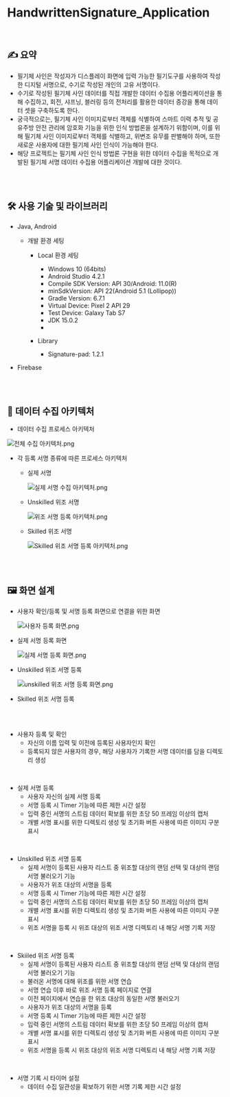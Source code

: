 # HandwrittenSignature_Application
</br>

## ✍️ 요약

- 필기체 사인은 작성자가 디스플레이 화면에 입력 가능한 필기도구를 사용하여 작성한 디지털 서명으로, 수기로 작성된 개인의 고유 서명이다.
- 수기로 작성된 필기체 사인 데이터를 직접 개발한 데이터 수집용 어플리케이션을 통해 수집하고, 회전, 샤프닝, 블러링 등의 전처리를 활용한 데이터 증강을 통해 데이터 셋을 구축하도록 한다.
- 궁극적으로는, 필기체 사인 이미지로부터 객체를 식별하여 스마트 이력 추적 및 공유주방 안전 관리에 암호화 기능을 위한 인식 방법론을 설계하기 위함이며, 이를 위해 필기체 사인 이미지로부터 객체를 식별하고, 위변조 유무를 판별해야 하며, 또한 새로운 사용자에 대한 필기체 사인 인식이 가능해야 한다.
- 해당 프로젝트는 필기체 사인 인식 방법론 구현을 위한 데이터 수집을 목적으로 개발된 필기체 서명 데이터 수집용 어플리케이션 개발에 대한 것이다.

</br></br>

## 🛠 사용 기술 및 라이브러리

- Java, Android </br>
 
    - 개발 환경 세팅
     
        - Local 환경 세팅
         
            - Windows 10 (64bits)
            - Android Studio 4.2.1
            - Compile SDK Version: API 30/Android: 11.0(R)
            - minSdkVersion: API 22(Android 5.1 (Lollipop))
            - Gradle Version: 6.7.1
            - Virtual Device: Pixel 2 API 29
            - Test Device: Galaxy Tab S7
            - JDK 15.0.2
            - 
        - Library
            - Signature-pad: 1.2.1
- Firebase


</br></br>

## 📇 데이터 수집 아키텍처

- 데이터 수집 프로세스 아키텍처

![전체 수집 아키텍처.png](https://s3-us-west-2.amazonaws.com/secure.notion-static.com/ac248e64-0352-42bc-9044-02b57ab9e4e4/전체_수집_아키텍처.png)

- 각 등록 서명 종류에 따른 프로세스 아키텍처
    - 실제 서명
        
        ![실제 서명 수집 아키텍처.png](https://s3-us-west-2.amazonaws.com/secure.notion-static.com/9f872196-8fe7-4ac9-8405-e2438dbc01bc/실제_서명_수집_아키텍처.png)
        
    - Unskilled 위조 서명
        
        ![위조 서명 등록 아키텍처.png](https://s3-us-west-2.amazonaws.com/secure.notion-static.com/a3455b18-12d8-4176-93b5-8bfd60d7fbea/위조_서명_등록_아키텍처.png)
        
    - Skilled 위조 서명
        
        ![Skilled 위조 서명 등록 아키텍처.png](https://s3-us-west-2.amazonaws.com/secure.notion-static.com/7c6a1dc5-6e33-4dfe-aaae-b1237fca4a69/Skilled_위조_서명_등록_아키텍처.png)
        
        
</br></br>


## 🖼️ 화면 설계

- 사용자 확인/등록 및 서명 등록 화면으로 연결을 위한 화면
    
     ![사용자 등록 화면.png](https://s3-us-west-2.amazonaws.com/secure.notion-static.com/b10ab7b1-3b77-4f5c-84db-2b27a85228eb/사용자_등록_화면.png)
<!--     https://user-images.githubusercontent.com/80315847/170109594-930ba503-1302-4576-8eac-0efc8e30412d.png -->
<!--     <img width="80%" src="https://user-images.githubusercontent.com/80315847/170109594-930ba503-1302-4576-8eac-0efc8e30412d.png"/> -->
    
- 실제 서명 등록 화면
    
    ![실제 서명 등록 화면.png](https://s3-us-west-2.amazonaws.com/secure.notion-static.com/9c33609b-b009-4dbb-bb17-ee1ce220db79/실제_서명_등록_화면.png)
    
- Unskilled 위조 서명 등록
    
    ![unskilled 위조 서명 등록 화면.png](https://s3-us-west-2.amazonaws.com/secure.notion-static.com/275ecd44-06e2-43b6-bfeb-82be5071d5e1/unskilled_위조_서명_등록_화면.png)
    
- Skilled 위조 서명 등록


</br></br>

- 사용자 등록 및 확인
    - 자신의 이름 입력 및 이전에 등록된 사용자인지 확인
    - 등록되지 않은 사용자의 경우, 해당 사용자가 기록한 서명 데이터를 담을 디렉토리 생성

</br>    

- 실제 서명 등록
    - 사용자 자신의 실제 서명 등록
    - 서명 등록 시 Timer 기능에 따른 제한 시간 설정
    - 입력 중인 서명의 스트림 데이터 확보를 위한 초당 50 프레임 이상의 캡처
    - 개별 서명 표시를 위한 디렉토리 생성 및 초기화 버튼 사용에 따른 이미지 구분 표시

</br>    

- Unskilled 위조 서명 등록
    - 실제 서명이 등록된 사용자 리스트 중 위조할 대상의 랜덤 선택 및 대상의 랜덤 서명 불러오기 기능
    - 사용자가 위조 대상의 서명을 등록
    - 서명 등록 시 Timer 기능에 따른 제한 시간 설정
    - 입력 중인 서명의 스트림 데이터 확보를 위한 초당 50 프레임 이상의 캡처
    - 개별 서명 표시를 위한 디렉토리 생성 및 초기화 버튼 사용에 따른 이미지 구분 표시
    - 위조 서명을 등록 시 위조 대상의 위조 서명 디렉토리 내 해당 서명 기록 저장

</br> 

- Skiiled 위조 서명 등록
    - 실제 서명이 등록된 사용자 리스트 중 위조할 대상의 랜덤 선택 및 대상의 랜덤 서명 불러오기 기능
    - 불러온 서명에 대해 위조를 위한 서명 연습
    - 서명 연습 이후 바로 위조 서명 등록 페이지로 연결
    - 이전 페이지에서 연습을 한 위조 대상의 동일한 서명 불러오기
    - 사용자가 위조 대상의 서명을 등록
    - 서명 등록 시 Timer 기능에 따른 제한 시간 설정
    - 입력 중인 서명의 스트림 데이터 확보를 위한 초당 50 프레임 이상의 캡처
    - 개별 서명 표시를 위한 디렉토리 생성 및 초기화 버튼 사용에 따른 이미지 구분 표시
    - 위조 서명을 등록 시 위조 대상의 위조 서명 디렉토리 내 해당 서명 기록 저장

</br>

- 서명 기록 시 타이머 설정
    - 데이터 수집 일관성을 확보하기 위한 서명 기록 제한 시간 설정
